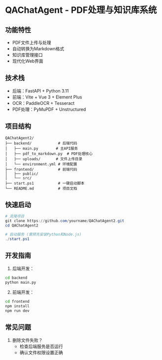 # QAChatAgent - PDF处理与知识库系统

## 功能特性
- PDF文件上传与处理
- 自动转换为Markdown格式
- 知识库管理接口
- 现代化Web界面

## 技术栈
- 后端：FastAPI + Python 3.11
- 前端：Vite + Vue 3 + Element Plus
- OCR：PaddleOCR + Tesseract
- PDF处理：PyMuPDF + Unstructured

## 项目结构
```
QAChatAgent2/
├── backend/            # 后端代码
│   ├── main.py        # 主API服务
│   ├── pdf_to_markdown.py  # PDF处理核心
│   ├── uploads/       # 文件上传目录
│   └── environment.yml # 环境配置
├── frontend/           # 前端代码
│   ├── public/
│   └── src/
├── start.ps1           # 一键启动脚本
└── README.md           # 项目文档
```

## 快速启动
```powershell
# 克隆项目
git clone https://github.com/yourname/QAChatAgent2.git
cd QAChatAgent2

# 启动服务 (需预先安装Python和Node.js)
./start.ps1
```

## 开发指南
1. 后端开发：
```bash
cd backend
python main.py
```

2. 前端开发：
```bash
cd frontend
npm install
npm run dev
```

## 常见问题
1. 删除文件失败？
   - 检查后端服务是否运行
   - 确认文件权限设置正确